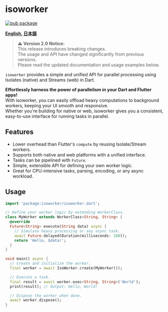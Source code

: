 # isoworker

[![pub package](https://img.shields.io/pub/v/isoworker.svg)](https://pub.dartlang.org/packages/isoworker)

**[English](https://github.com/zuvola/isoworker/blob/master/README.md), [日本語](https://github.com/zuvola/isoworker/blob/master/README_jp.md)**

> **⚠️ Version 2.0 Notice:**  
> This release introduces breaking changes.  
> The usage and API have changed significantly from previous versions.  
> Please read the updated documentation and usage examples below.

`isoworker` provides a simple and unified API for parallel processing using Isolates (native) and Streams (web) in Dart.

**Effortlessly harness the power of parallelism in your Dart and Flutter apps!**  
With isoworker, you can easily offload heavy computations to background workers, keeping your UI smooth and responsive.  
Whether you're building for native or web, isoworker gives you a consistent, easy-to-use interface for running tasks in parallel.

## Features

- Lower overhead than Flutter's `compute` by reusing Isolate/Stream workers.
- Supports both native and web platforms with a unified interface.
- Tasks can be pipelined with `Future`.
- Simple, extensible API for defining your own worker logic.
- Great for CPU-intensive tasks, parsing, encoding, or any async workload.

## Usage

```dart
import 'package:isoworker/isoworker.dart';

// Define your worker logic by extending WorkerClass.
class MyWorker extends WorkerClass<String, String> {
  @override
  Future<String> execute(String data) async {
    // Simulate heavy processing or any async task.
    await Future.delayed(Duration(milliseconds: 100));
    return 'Hello, $data!';
  }
}

void main() async {
  // Create and initialize the worker.
  final worker = await IsoWorker.create(MyWorker());

  // Execute a task.
  final result = await worker.exec<String, String>('World');
  print(result); // Output: Hello, World!

  // Dispose the worker when done.
  await worker.dispose();
}
```


